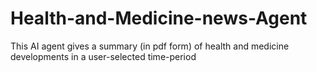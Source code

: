 # Health-and-Medicine-news-Agent
This AI agent gives a summary (in pdf form) of health and medicine developments in a user-selected time-period
